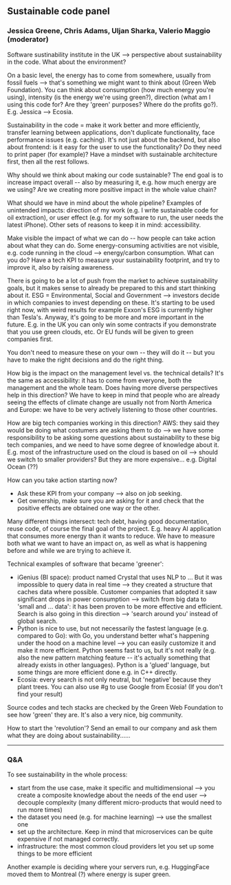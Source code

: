 ## Sustainable code panel
### Jessica Greene, Chris Adams, Uljan Sharka, Valerio Maggio (moderator)

Software sustinability institute in the UK --> perspective about sustainability
in the code. What about the environment? 

On a basic level, the energy has to come from somewhere, usually from fossil
fuels --> that's something we might want to think about (Green Web Foundation).
You can think about consumption (how much energy you're using), intensity (is
the energy we're using green?), direction (what am I using this code for? Are
they 'green' purposes? Where do the profits go?). 
E.g. Jessica --> Ecosia. 

Sustainability in the code = make it work better and more efficiently, transfer
learning between applications, don't duplicate functionality, face performance
issues (e.g. caching). It's not just about the backend, but also about frontend:
is it easy for the user to use the functionality? Do they need to print paper
(for example)? 
Have a mindset with sustainable architecture first, then all the rest follows. 

Why should we think about making our code sustainable? 
The end goal is to increase impact overall -- also by measuring it, e.g. how
much energy are we using? Are we creating more positive impact in the whole
value chain? 

What should we have in mind about the whole pipeline? 
Examples of unintended impacts: direction of my work (e.g. I write sustainable
code for oil extraction), or user effect (e.g. for my software to run, the user
needs the latest iPhone). Other sets of reasons to keep it in mind:
accessibility. 

Make visible the impact of what we can do -- how people can take action about
what they can do. Some energy-consuming activities are not visible, e.g. code
running in the cloud --> energy/carbon consumption. 
What can you do? Have a tech KPI to measure your sustainability footprint, and
try to improve it, also by raising awareness. 

There is going to be a lot of push from the market to achieve sustainability
goals, but it makes sense to already be prepared to this and start thinking
about it. 
ESG = Environmental, Social and Government --> investors decide in which
companies to invest depending on these. It's starting to be used right now, with
weird results for example Exxon's ESG is currently higher than Tesla's. 
Anyway, it's going to be more and more important in the future. 
E.g. in the UK you can only win some contracts if you demonstrate that you use
green clouds, etc. Or EU funds will be given to green companies first. 

You don't need to measure these on your own -- they will do it -- but you have
to make the right decisions and do the right thing. 

How big is the impact on the management level vs. the technical details? 
It's the same as accessibility: it has to come from everyone, both the
management and the whole team. 
Does having more diverse perspectives help in this direction? 
We have to keep in mind that people who are already seeing the effects of
climate change are usually not from North America and Europe: we have to be very
actively listening to those other countries. 

How are big tech companies working in this direction? 
AWS: they said they would be doing what costumers are asking them to do --> we
have some responsibility to be asking some questions about sustainability to
these big tech companies, and we need to have some degree of knowledge about it. 
E.g. most of the infrastructure used on the cloud is based on oil --> should we
switch to smaller providers? But they are more expensive... e.g. Digital Ocean
(??) 

How can you take action starting now? 
- Ask these KPI from your company --> also on job seeking.
- Get ownership, make sure you are asking for it and check that the positive
  effects are obtained one way or the other.

Many different things intersect: tech debt, having good documentation, reuse
code, of course the final goal of the project. E.g. heavy AI application that
consumes more energy than it wants to reduce. We have to measure both what we
want to have an impact on, as well as what is happening before and while we are
trying to achieve it. 

Technical examples of software that became 'greener': 
- iGenius (BI space): product named Crystal that uses NLP to ... But it was
  impossible to query data in real time --> they created a structure that caches
  data where possible. Customer companies that adopted it saw significant drops
  in power consumption --> switch from big data to 'small and ... data': it has
  been proven to be more effective and efficient. Search is also going in this
  direction --> 'search around you' instead of global search.
- Python is nice to use, but not necessarily the fastest language (e.g. compared
  to Go): with Go, you understand better what's happening under the hood on a
  machine level --> you can easily customize it and make it more efficient.
  Python seems fast to us, but it's not really (e.g. also the new pattern
  matching feature -- it's actually something that already exists in other
  languages). Python is a 'glued' language, but some things are more efficient
  done e.g. in C++ directly.
- Ecosia: every search is not only neutral, but 'negative' because they plant
  trees. You can also use #g to use Google from Ecosia! (If you don't find your
  result) 

Source codes and tech stacks are checked by the Green Web Foundation to see how
'green' they are. It's also a very nice, big community.

How to start the 'revolution'? Send an email to our company and ask them what
they are doing about sustainability......

--- 

### Q&A 
To see sustainability in the whole process: 
- start from the use case, make it specific and multidimensional --> you create
  a composite knowledge about the needs of the end user --> decouple complexity
  (many different micro-products that would need to run more times)
- the dataset you need (e.g. for machine learning) --> use the smallest one 
- set up the architecture. Keep in mind that microservices can be quite
  expensive if not managed correctly. 
- infrastructure: the most common cloud providers let you set up some things to
  be more efficient

Another example is deciding where your servers run, e.g. HuggingFace moved them
to Montreal (?) where energy is super green.